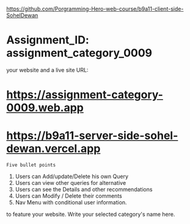 https://github.com/Porgramming-Hero-web-course/b9a11-client-side-SohelDewan

# Assignment_ID: assignment_category_0009
your website and a live site URL:
# https://assignment-category-0009.web.app
# https://b9a11-server-side-sohel-dewan.vercel.app
    
    Five bullet points
 1. Users can Add/update/Delete his own Query
 2. Users can view other queries for alternative
 3. Users can see the Details and other recommendations
 4. Users can Modify / Delete their comments 
 5. Nav Menu with conditional user information.

  to feature your website.
Write your selected category's name here.
